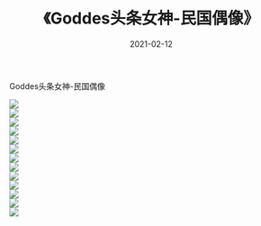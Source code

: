 ﻿---
layout: post
title:  《Goddes头条女神-民国偶像》
date:   2021-02-12
img: http://img.660000.xyz/Sharelink/网络美图/2021/Goddes头条女神-民国偶像/000.jpg
categories: [美女, 清纯, 唯美]
---

Goddes头条女神-民国偶像

  ![](http://img.660000.xyz/Sharelink/网络美图/2021/Goddes头条女神-民国偶像/001.jpg) <br> ![](http://img.660000.xyz/Sharelink/网络美图/2021/Goddes头条女神-民国偶像/002.jpg) <br> ![](http://img.660000.xyz/Sharelink/网络美图/2021/Goddes头条女神-民国偶像/003.jpg) <br> ![](http://img.660000.xyz/Sharelink/网络美图/2021/Goddes头条女神-民国偶像/004.jpg) <br> ![](http://img.660000.xyz/Sharelink/网络美图/2021/Goddes头条女神-民国偶像/005.jpg) <br> ![](http://img.660000.xyz/Sharelink/网络美图/2021/Goddes头条女神-民国偶像/006.jpg) <br> ![](http://img.660000.xyz/Sharelink/网络美图/2021/Goddes头条女神-民国偶像/007.jpg) <br> ![](http://img.660000.xyz/Sharelink/网络美图/2021/Goddes头条女神-民国偶像/008.jpg) <br> ![](http://img.660000.xyz/Sharelink/网络美图/2021/Goddes头条女神-民国偶像/009.jpg) <br> ![](http://img.660000.xyz/Sharelink/网络美图/2021/Goddes头条女神-民国偶像/010.jpg) <br> ![](http://img.660000.xyz/Sharelink/网络美图/2021/Goddes头条女神-民国偶像/011.jpg) <br> ![](http://img.660000.xyz/Sharelink/网络美图/2021/Goddes头条女神-民国偶像/012.jpg) <br> ![](http://img.660000.xyz/Sharelink/网络美图/2021/Goddes头条女神-民国偶像/013.jpg) <br>